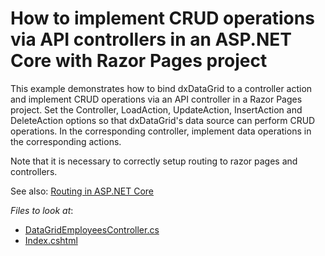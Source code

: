 # How to implement CRUD operations via API controllers in an ASP.NET Core with Razor Pages project

This example demonstrates how to bind dxDataGrid to a controller action and implement CRUD operations via an API controller in a Razor Pages project.
Set the Controller, LoadAction, UpdateAction, InsertAction and DeleteAction options so that dxDataGrid's data source can perform CRUD operations. In the corresponding controller, implement data operations in the corresponding actions.

Note that it is necessary to correctly setup routing to razor pages and controllers.

See also: [Routing in ASP.NET Core](https://docs.microsoft.com/en-us/aspnet/core/fundamentals/routing?view=aspnetcore-3.1)

<!-- default file list -->
*Files to look at*:

* [DataGridEmployeesController.cs](./CS/CS/Controllers/DataGridEmployeesController.cs)
* [Index.cshtml](./CS/CS/Pages/Index.cshtml)

<!-- default file list end -->